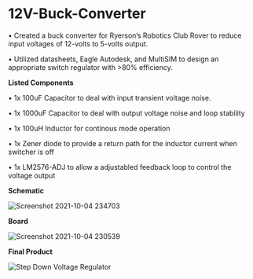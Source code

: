 # 12V-Buck-Converter
•	Created a buck converter for Ryerson’s Robotics Club Rover to reduce input voltages of 12-volts to 5-volts output.

•	Utilized datasheets, Eagle Autodesk, and MultiSIM to design an appropriate switch regulator with >80% efficiency.

**Listed Components**

• 1x 100uF Capacitor to deal with input transient voltage noise.

• 1x 1000uF Capacitor to deal with output voltage noise and loop stability

• 1x 100uH Inductor for continous mode operation

• 1x Zener diode to provide a return path for the inductor current when switcher is off

• 1x LM2576-ADJ to allow a adjustabled feedback loop to control the voltage output

**Schematic**

![Screenshot 2021-10-04 234703](https://user-images.githubusercontent.com/68084112/136661787-9dee80e3-075c-423e-9f7e-225b6b90bb73.png)

**Board**

![Screenshot 2021-10-04 230539](https://user-images.githubusercontent.com/68084112/136661788-4b964c1f-fbf0-4771-99b7-4bf3e159a272.png)

**Final Product**

![Step Down Voltage Regulator](https://user-images.githubusercontent.com/68084112/136661823-7664201f-181e-4888-85c3-fca45a2bcfd9.png)



